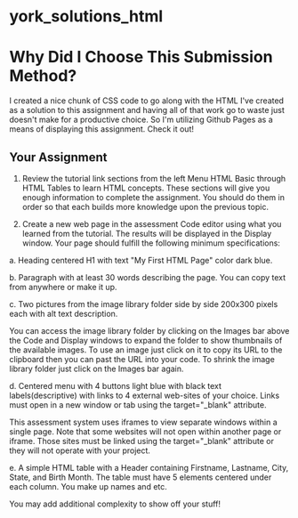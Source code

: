 # york_solutions_html


# Why Did I Choose This Submission Method?
I created a nice chunk of CSS code to go along with the HTML I've created as a solution to this assignment and having all of that work go to waste just doesn't make for a productive choice. So I'm utilizing Github Pages as a means of displaying this assignment. Check it out!


## Your Assignment

1. Review the tutorial link sections from the left Menu HTML Basic through HTML Tables to learn HTML concepts.  These sections will give you enough information to complete the assignment.  You should do them in order so that each builds more knowledge upon the previous topic.

2. Create a new web page in the assessment Code editor using what you learned from the tutorial.  The results will be displayed in the Display window.  Your page should fulfill the following minimum specifications:

a. Heading centered H1 with text "My First HTML Page" color dark blue. 

b. Paragraph with at least 30 words describing the page.  You can copy  text from anywhere or make it up.

c. Two pictures from the image library folder side by side 200x300 pixels each with alt text description. 

You can access the image library folder by clicking on the Images bar above the Code and Display windows to expand the folder to show thumbnails of the available images.  To use an image just click on it to copy its URL to the clipboard then you can past the URL into your code.  To shrink the image library folder just click on the Images bar again. 

d. Centered menu with 4 buttons light blue with black text labels(descriptive) with links to 4 external web-sites of your choice. Links must open in a new window or tab using the target="_blank" attribute. 

This assessment system uses iframes to view separate windows within a single page.  Note that some websites will not open within another page or iframe.  Those sites must be linked using the target="_blank" attribute or they will not operate with your project.   

e. A simple HTML table with a Header containing Firstname, Lastname, City, State, and Birth Month.  The table must have 5 elements centered under each column.  You make up names and etc.   

You may add additional complexity to show off your stuff!

